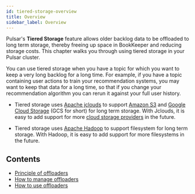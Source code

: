 ```yaml
---
id: tiered-storage-overview
title: Overview
sidebar_label: Overview
---
```


Pulsar's **Tiered Storage** feature allows older backlog data to be offloaded to long term storage, thereby freeing up space in BookKeeper and reducing storage costs. This chapter walks you through using tiered storage in your Pulsar cluster.

You can use tiered storage when you have a topic for which you want to keep a very long backlog for a long time. For example, if you have a topic containing user actions to train your recommendation systems, you may want to keep that data for a long time, so that if you change your recommendation algorithm you can rerun it against your full user history.



* Tiered storage uses [Apache jclouds](https://jclouds.apache.org) to support
[Amazon S3](https://aws.amazon.com/s3/) and [Google Cloud Storage](https://cloud.google.com/storage/) (GCS for short)
for long term storage. With Jclouds, it is easy to add support for more
[cloud storage providers](https://jclouds.apache.org/reference/providers/#blobstore-providers) in the future.

* Tiered storage uses [Apache Hadoop](http://hadoop.apache.org/) to support filesystem for long term storage. 
With Hadoop, it is easy to add support for more filesystems in the future.

## Contents

- [Principle of offloaders](tiered-principle-of-offloaders.md)
- [How to manage offloaders](tiered-how-to-manage-offloaders.md)
- [How to use offloaders](tiered-how-to-use-offloaders.md)

